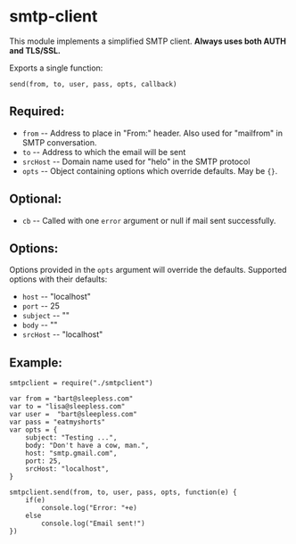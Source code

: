 # smtp-client

This module implements a simplified SMTP client.
**Always uses both AUTH and TLS/SSL.**

Exports a single function:

	send(from, to, user, pass, opts, callback)

## Required:

* `from` -- Address to place in "From:" header.  Also used for "mailfrom" in SMTP conversation.
* `to` -- Address to which the email will be sent
* `srcHost` -- Domain name used for "helo" in the SMTP protocol
* `opts` -- Object containing options which override defaults.  May be `{}`.

## Optional:

* `cb` -- Called with one `error` argument or null if mail sent successfully.

## Options:

Options provided in the `opts` argument will override the defaults.
Supported options with their defaults:

* `host` -- "localhost"
* `port` -- 25
* `subject` -- ""
* `body` -- ""
* `srcHost` -- "localhost"

## Example: 

	smtpclient = require("./smtpclient")

	var from = "bart@sleepless.com"
	var to = "lisa@sleepless.com"
	var user =  "bart@sleepless.com"
	var pass = "eatmyshorts"
	var opts = {
		subject: "Testing ...",
		body: "Don't have a cow, man.",
		host: "smtp.gmail.com",
		port: 25,
		srcHost: "localhost",
	}

	smtpclient.send(from, to, user, pass, opts, function(e) {
		if(e) 
			console.log("Error: "+e)
		else
			console.log("Email sent!")
	})


